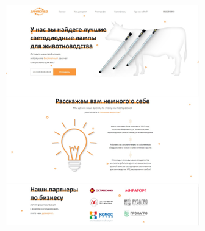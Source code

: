 ![img1](https://github.com/pichuzhkinaen/LED-lamp/blob/master/1.jpg)
![img2](https://github.com/pichuzhkinaen/LED-lamp/blob/master/2.jpg)
![img3](https://github.com/pichuzhkinaen/LED-lamp/blob/master/3.jpg)
